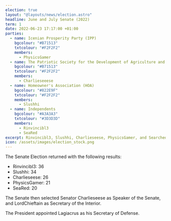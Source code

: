 ```yaml
---
election: true
layout: "@layouts/news/election.astro"
headline: June and July Senate (2022)
term: 1
date: 2022-06-23 17:17:00 +01:00
parties:
  - name: Icenian Prosperity Party (IPP)
    bgcolour: "#B71513"
    txtcolour: "#F2F2F2"
    members:
      - PhysicsGamer
  - name: The Patriotic Society for the Development of Agriculture and Livestock (PSDAL)
    bgcolour: "#B71513"
    txtcolour: "#F2F2F2"
    members:
      - Charlieseeese
  - name: Homeowner's Association (HOA)
    bgcolour: "#822E9F"
    txtcolour: "#F2F2F2"
    members:
      - Slushhi
  - name: Independents
    bgcolour: "#A3A3A3"
    txtcolour: "#3D3D3D"
    members:
      - Rinvincibl3
      - SeaRed
excerpt: Rinvincibl3, Slushhi, Charlieseese, PhysicsGamer, and Searched elected to the Senate.
icon: /assets/images/election_stock.png
---
```

The Senate Election returned with the following results:

- Rinvincibl3: 36
- Slushhi: 34
- Charlieseese: 26
- PhysicsGamer: 21
- SeaRed: 20

The Senate then selected Senator Charlieseese as Speaker of the Senate, and LordChieftain as Secretary of the Interior.

The President appointed Lagiacrus as his Secretary of Defense.